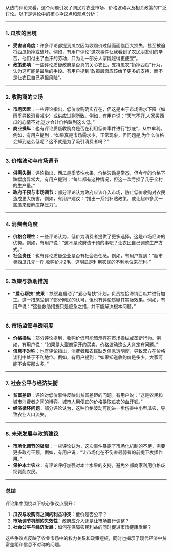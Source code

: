 从热门评论来看，这个问题引发了网民对农业市场、价格波动以及相关政策的广泛讨论。以下是评论中的核心争议点和观点分析：

---

### 1. **瓜农的困境**
   - **受害者角度**：许多评论都提到瓜农因为收购价过低而面临巨大损失，甚至被迫将西瓜扔掉或破坏。例如，有用户评论“这次事件让我看到了农民朋友们的辛苦，他们付出了血汗的劳动，只为让一部分人家能吃得更便宜”。
   - **政策影响**：一些评论质疑政府是否真的关心农民，支持瓜农“扔掉西瓜”行为，认为这可能是最后的手段。有用户提到“政策层面应该给予更多的支持，而不是让农民自己承担风险”。

---

### 2. **收购商的立场**
   - **市场因素**：一些评论指出，低价收购确实存在，但这是由于市场需求下降（如雨季导致消费减少）或供应过剩所致。例如，有用户说：“天气不好,人家买西瓜的心情不对,这才会让价格跌到这么低。”
   - **商业操纵**：也有评论质疑收购商是否在利用低价事件进行“抄底”，从中牟利。例如，有用户提到：“如果真是市场需求少，正常现象，但问题是,为什么价格会掉到这么低呢？这不就是为了吸引消费者吗？”

---

### 3. **价格波动与市场调节**
   - **供需失衡**：评论指出，西瓜是季节性水果，价格波动是常态，但今年的价格下跌幅度异常大。有用户提到：“每年都有这种情况，但这一次亏损了几乎全村的生产量。”
   - **政府干预与市场调节**：部分评论认为政府应该介入市场，防止低价收购对农民造成更大伤害。例如，有用户建议：“推出一系列补贴政策，或让超市多买一些瓜来缓解库存压力”。

---

### 4. **消费者角度**
   - **价格合理性**：一些评论认为，低价为消费者提供了更多选择，这是市场经济的优势。例如，有用户说：“这不是政府该干预的事吧？让农民自己调整生产方式。”
   - **社会责任**：也有评论质疑企业是否有社会责任感。例如，有用户提到：“超市卖西瓜几元一斤,收购价才2毛，这明显是利用农民的不利地位来牟利。”

---

### 5. **政策与救助措施**
   - **“爱心帮扶”效果**：扶绥县启动了“爱心帮扶”计划，负责捡拾滞销西瓜并进行加工。这一措施受到了部分网民的认可，但也有评论质疑其实际效果。例如，有用户说：“这些救助措施只是应急之措，并不能解决根本问题。”

---

### 6. **市场监管与透明度**
   - **价格操纵**：部分评论提到，收购价低可能暗示存在市场操纵或垄断行为。例如，有用户说：“如果是大型商家开的买卖，价格波动这么大肯定有问题。”
   - **信息不对称**：也有评论指出，消费者和农民缺乏信息透明度，导致双方在价格谈判中处于不利地位。例如，有用户提到：“如果知道收购价是多少，大家可能不会买那么多。”

---

### 7. **社会公平与经济失衡**
   - **贫富差距**：评论对低价事件反映出贫富差距的问题。有用户说：“这是农民和城市消费者之间的博弈。城市人用便宜的价格换取瓜农的血汗钱。”
   - **经济循环问题**：部分评论认为，这种价格波动可能进一步伤害中小型瓜农，导致农业人口流失。

---

### 8. **未来发展与政策建议**
   - **市场化调节的极限**：一些评论认为，这次事件暴露了市场化机制的不足，需要更多政府干预。例如，有用户说：“让市场化在不伤害最弱者的前提下发挥作用。”
   - **保护本土农业**：有评论呼吁加强对本土水果的支持，避免外部商家利用价格歧视剥削农民。

---

### 总结
评论集中围绕以下核心争议点展开：
1. **瓜农与收购商之间的利益冲突**：低价是否公平？
2. **市场调节机制的失效性**：政府应介入还是让市场自行调整？
3. **社会公平与经济发展**：如何在保障农民利益的同时促进市场健康发展？

这些争议点反映了农业市场中的权力关系和政策短板，同时也揭示了现代经济中贫富差距和信息不对称的问题。